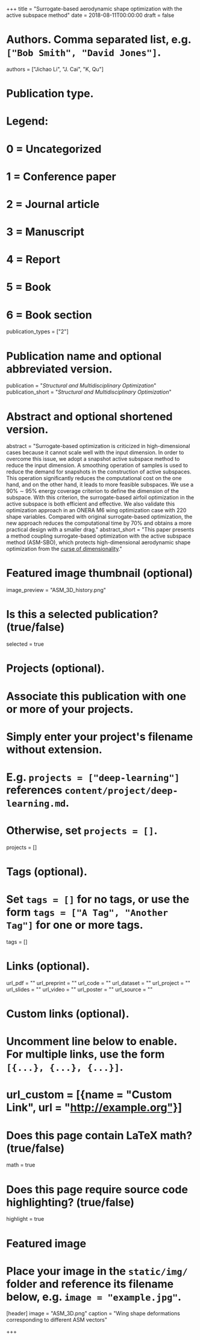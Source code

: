+++
title = "Surrogate-based aerodynamic shape optimization with the active subspace method"
date = 2018-08-11T00:00:00
draft = false

# Authors. Comma separated list, e.g. `["Bob Smith", "David Jones"]`.
authors = ["Jichao Li", "J. Cai", "K, Qu"]

# Publication type.
# Legend:
# 0 = Uncategorized
# 1 = Conference paper
# 2 = Journal article
# 3 = Manuscript
# 4 = Report
# 5 = Book
# 6 = Book section
publication_types = ["2"]

# Publication name and optional abbreviated version.
publication = "*Structural and Multidisciplinary Optimization*"
publication_short = "*Structural and Multidisciplinary Optimization*"

# Abstract and optional shortened version.
abstract = "Surrogate-based optimization is criticized in high-dimensional cases because it cannot scale well with the input dimension. In order to overcome this issue, we adopt a snapshot active subspace method to reduce the input dimension. A smoothing operation of samples is used to reduce the demand for snapshots in the construction of active subspaces. This operation significantly reduces the computational cost on the one hand, and on the other hand, it leads to more feasible subspaces. We use a 90% ∼ 95% energy coverage criterion to define the dimension of the subspace. With this criterion, the surrogate-based airfoil optimization in the active subspace is both efficient and effective. We also validate this optimization approach in an ONERA M6 wing optimization case with 220 shape variables. Compared with original surrogate-based optimization, the new approach reduces the computational time by 70% and obtains a more practical design with a smaller drag."
abstract_short = "This paper presents a method coupling surrogate-based optimization with the active subspace method (ASM-SBO), which protects high-dimensional aerodynamic shape optimization from the [curse of dimensionality](https://en.wikipedia.org/wiki/Curse_of_dimensionality)."

# Featured image thumbnail (optional)
image_preview = "ASM_3D_history.png"

# Is this a selected publication? (true/false)
selected = true

# Projects (optional).
#   Associate this publication with one or more of your projects.
#   Simply enter your project's filename without extension.
#   E.g. `projects = ["deep-learning"]` references `content/project/deep-learning.md`.
#   Otherwise, set `projects = []`.
projects = []

# Tags (optional).
#   Set `tags = []` for no tags, or use the form `tags = ["A Tag", "Another Tag"]` for one or more tags.
tags = []

# Links (optional).
url_pdf = ""
url_preprint = ""
url_code = ""
url_dataset = ""
url_project = ""
url_slides = ""
url_video = ""
url_poster = ""
url_source = ""

# Custom links (optional).
#   Uncomment line below to enable. For multiple links, use the form `[{...}, {...}, {...}]`.
# url_custom = [{name = "Custom Link", url = "http://example.org"}]

# Does this page contain LaTeX math? (true/false)
math = true

# Does this page require source code highlighting? (true/false)
highlight = true

# Featured image
# Place your image in the `static/img/` folder and reference its filename below, e.g. `image = "example.jpg"`.
[header]
image = "ASM_3D.png"
caption = "Wing shape deformations corresponding to different ASM vectors"

+++

